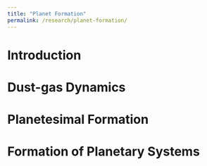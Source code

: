 ```yaml
---
title: "Planet Formation"
permalink: /research/planet-formation/
---
```

# Introduction

# Dust-gas Dynamics

# Planetesimal Formation

# Formation of Planetary Systems


